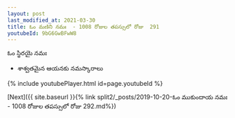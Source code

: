 ```yaml
---
layout: post
last_modified_at: 2021-03-30
title: ఓం మణిని నమః  - 1008 రోజుల తపస్సులో రోజు  291
youtubeId: 9bG6GwBFwW8
---
```

 
 
 ఓం స్థిరయై నమః  
 
 - శాశ్వతమైన ఆయనకు నమస్కారాలు 
 
  
 
  
 
 
 
 
 
 


{% include youtubePlayer.html id=page.youtubeId %}
 
[Next]({{ site.baseurl }}{% link  split2/_posts/2019-10-20-ఓం ముకుందాయ నమః  - 1008 రోజుల తపస్సులో రోజు  292.md%})
 
